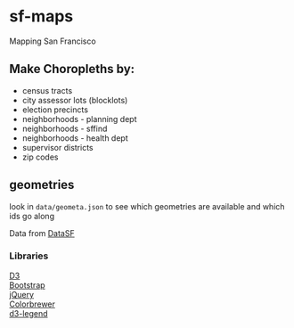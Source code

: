 # sf-maps
Mapping San Francisco

## Make Choropleths by:
- census tracts
- city assessor lots (blocklots)
- election precincts
- neighborhoods - planning dept
- neighborhoods - sffind
- neighborhoods - health dept
- supervisor districts
- zip codes

## geometries
look in `data/geometa.json` to see which geometries are available and which ids go along 


Data from [DataSF](https://data.sfgov.org/)

### Libraries
[D3](http://d3js.org)  
[Bootstrap](http://getbootstrap.com)  
[jQuery](http://jquery.com)  
[Colorbrewer](http://colorbrewer2.org)  
[d3-legend](http://d3-legend.susielu.com/)  
